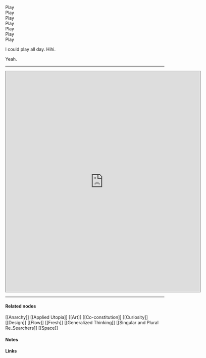 ---
---

Play  
Play   
Play   
Play   
Play   
Play   
Play  

I could play all day. 
Hihi. 

Yeah. 

***

<div>
  <iframe style="border:1px solid gray; height:700px; width:617px"
    src="https://mensuel.framapad.org/p/ft4uug1isq-9myg?lang=en">
  </iframe>
</div>


***

#### Related nodes

[[Anarchy]]
[[Applied Utopia]]
[[Art]]
[[Co-constitution]]
[[Curiosity]]
[[Design]]
[[Flow]]
[[Fresh]]
[[Generalized Thinking]]
[[Singular and Plural Re_Searchers]]
[[Space]]

#### Notes




#### Links